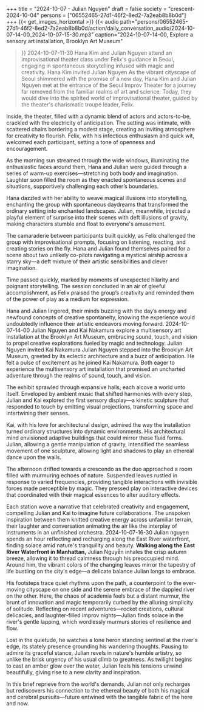 +++
title = "2024-10-07 - Julian Nguyen"
draft = false
society = "crescent-2024-10-04"
persons = ["06552465-27d1-46f2-8ed2-7a2eab8b8b0d"]
+++
{{< get_images_horizontal >}}
{{< audio
    path="persons/06552465-27d1-46f2-8ed2-7a2eab8b8b0d/action/daily_conversation_audio/2024-10-07-14-00_2024-10-07-15-30.mp3" 
    caption="2024-10-07-14-00, Explore a sensory art installation, Brooklyn Art Museum"
>}}
2024-10-07-11-30
Hana Kim and Julian Nguyen attend an improvisational theater class under Felix's guidance in Seoul, engaging in spontaneous storytelling infused with magic and creativity.
Hana Kim invited Julian Nguyen
As the vibrant cityscape of Seoul shimmered with the promise of a new day, Hana Kim and Julian Nguyen met at the entrance of the Seoul Improv Theater for a journey far removed from the familiar realms of art and science. Today, they would dive into the spirited world of improvisational theater, guided by the theater's charismatic troupe leader, Felix.

Inside, the theater, filled with a dynamic blend of actors and actors-to-be, crackled with the electricity of anticipation. The setting was intimate, with scattered chairs bordering a modest stage, creating an inviting atmosphere for creativity to flourish. Felix, with his infectious enthusiasm and quick wit, welcomed each participant, setting a tone of openness and encouragement.

As the morning sun streamed through the wide windows, illuminating the enthusiastic faces around them, Hana and Julian were guided through a series of warm-up exercises—stretching both body and imagination. Laughter soon filled the room as they enacted spontaneous scenes and situations, supportively challenging each other’s boundaries.

Hana dazzled with her ability to weave magical illusions into storytelling, enchanting the group with spontaneous daydreams that transformed the ordinary setting into enchanted landscapes. Julian, meanwhile, injected a playful element of surprise into their scenes with deft illusions of gravity, making characters stumble and float to everyone's amusement.

The camaraderie between participants built quickly, as Felix challenged the group with improvisational prompts, focusing on listening, reacting, and creating stories on the fly. Hana and Julian found themselves paired for a scene about two unlikely co-pilots navigating a mystical airship across a starry sky—a deft mixture of their artistic sensibilities and clever imagination.

Time passed quickly, marked by moments of unexpected hilarity and poignant storytelling. The session concluded in an air of gleeful accomplishment, as Felix praised the group’s creativity and reminded them of the power of play as a medium for expression.

Hana and Julian lingered, their minds buzzing with the day’s energy and newfound concepts of creative spontaneity, knowing the experience would undoubtedly influence their artistic endeavors moving forward.
2024-10-07-14-00
Julian Nguyen and Kai Nakamura explore a multisensory art installation at the Brooklyn Art Museum, embracing sound, touch, and vision to propel creative explorations fueled by magic and technology.
Julian Nguyen invited Kai Nakamura
Julian Nguyen stepped into the Brooklyn Art Museum, greeted by its eclectic architecture and a buzz of anticipation. He felt a pulse of excitement as he joined Kai Nakamura. Both eager to experience the multisensory art installation that promised an uncharted adventure through the realms of sound, touch, and vision. 

The exhibit sprawled through expansive halls, each alcove a world unto itself. Enveloped by ambient music that shifted harmonies with every step, Julian and Kai explored the first sensory display—a kinetic sculpture that responded to touch by emitting visual projections, transforming space and intertwining their senses. 

Kai, with his love for architectural design, admired the way the installation turned ordinary structures into dynamic environments. His architectural mind envisioned adaptive buildings that could mirror these fluid forms. Julian, allowing a gentle manipulation of gravity, intensified the seamless movement of one sculpture, allowing light and shadows to play an ethereal dance upon the walls. 

The afternoon drifted towards a crescendo as the duo approached a room filled with murmuring echoes of nature. Suspended leaves rustled in response to varied frequencies, providing tangible interactions with invisible forces made perceptible by magic. They pressed play on interactive devices that coordinated with their magical essences to alter auditory effects.

Each station wove a narrative that celebrated creativity and engagement, compelling Julian and Kai to imagine future collaborations. The unspoken inspiration between them knitted creative energy across unfamiliar terrain, their laughter and conversation animating the air like the interplay of instruments in an unfinished orchestra.
2024-10-07-16-30
Julian nguyen spends an hour reflecting and recharging along the East River waterfront, finding solace amid nature's tranquility and beauty.
**Walking along the East River Waterfront in Manhattan,** Julian Nguyễn inhales the crisp autumn breeze, allowing it to thread calmness through his preoccupied mind. Around him, the vibrant colors of the changing leaves mirror the tapestry of life bustling on the city's edge—a delicate balance Julian longs to embrace. 

His footsteps trace quiet rhythms upon the path, a counterpoint to the ever-moving cityscape on one side and the serene embrace of the dappled river on the other. Here, the chaos of academia feels but a distant murmur, the brunt of innovation and magic temporarily curbed by the alluring simplicity of solitude. Reflecting on recent adventures—rocket creations, cultural delicacies, and laughter-filled improv nights—Julian finds solace in the river's gentle lapping, which wordlessly murmurs stories of resilience and flow. 

Lost in the quietude, he watches a lone heron standing sentinel at the river's edge, its stately presence grounding his wandering thoughts. Pausing to admire its graceful stance, Julian revels in nature's humble artistry, so unlike the brisk urgency of his usual climb to greatness. As twilight begins to cast an amber glow over the water, Julian feels his tensions unwind beautifully, giving rise to a new clarity and inspiration.

In this brief reprieve from the world's demands, Julian not only recharges but rediscovers his connection to the ethereal beauty of both his magical and cerebral pursuits—future entwined with the tangible fabric of the here and now.
